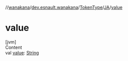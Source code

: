 //[wanakana](../../../index.md)/[dev.esnault.wanakana](../../index.md)/[TokenType](../index.md)/[JA](index.md)/[value](value.md)



# value  
[jvm]  
Content  
val [value](value.md): [String](https://kotlinlang.org/api/latest/jvm/stdlib/kotlin/-string/index.html)  



